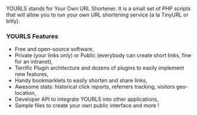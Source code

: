 YOURLS stands for Your Own URL Shortener. It is a small set of PHP scripts that will allow you to run your own URL shortening service (a la TinyURL or bitly).

### YOURLS Features

- Free and open-source software,
- Private (your links only) or Public (everybody can create short links, fine for an intranet),
- Terrific Plugin architecture and dozens of plugins to easily implement new features,
- Handy bookmarklets to easily shorten and share links,
- Awesome stats: historical click reports, referrers tracking, visitors geo-location,
- Developer API to integrate YOURLS into other applications,
- Sample files to create your own public interface and more !
